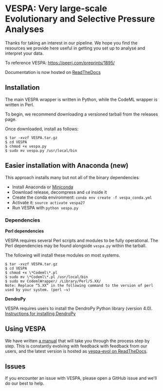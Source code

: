 # VESPA: Very large-scale Evolutionary and Selective Pressure Analyses
Thanks for taking an interest in our pipeline. We hope you find the resources we provide here useful in getting you set up to analyse and interpret your data.



To reference VESPA: https://peerj.com/preprints/1895/

Documentation is now hosted on [ReadTheDocs](http://vespa-evol.readthedocs.io/en/latest/)



## Installation

The main VESPA wrapper is written in Python, while the CodeML wrapper is written in Perl.

To begin, we recommend downloading a versioned tarball from the releases page.

Once downloaded, install as follows:

```
$ tar -xvzf VESPA.tar.gz
$ cd VESPA
$ chmod +x vespa.py
$ sudo mv vespa.py /usr/local/bin
```



## Easier installation with Anaconda (new)

This approach installs many but not all of the binary dependencies

- Install Anaconda or [Miniconda](https://docs.conda.io/en/latest/miniconda.html)
- Download release, decompress and `cd` inside it
- Create the conda environment: `conda env create -f vespa_conda.yml`
- Activate it: `source activate vespa27`
- Run VESPA with `python vespa.py`



### Dependencies

**Perl dependencies**

VESPA requires several Perl scripts and modules to be fully operational. 
The Perl dependencies may be found alongside `vespa.py` within the tarball. 

The following will install these modules on most systems.

```
$ tar -xvzf VESPA.tar.gz
$ cd VESPA
$ chmod +x \*Codeml\*.pl
$ sudo mv \*Codeml\*.pl /usr/local/bin
$ sudo mv CodemlWrapper/ /Library/Perl/5.XX/
Note: Replace “5.XX” in the following command to the version of perl used by your system. (perl –v)
```



**DendroPy** 

VESPA requires users to install the DendroPy Python library (version 4.0). 
[Instructions for installing DendroPy](https://pythonhosted.org/DendroPy/#installing)

 

## Using VESPA

We have written [a manual](http://vespa-evol.readthedocs.io/en/latest/) that will take you through the process step by step. 
This is constantly evolving with feedback with feedback from our users, and the latest version is hosted as [vespa-evol on ReadTheDocs](http://vespa-evol.readthedocs.io/en/latest/).



## Issues

If you encounter an issue with VESPA, please open a GitHub issue and we'll do our best to help.